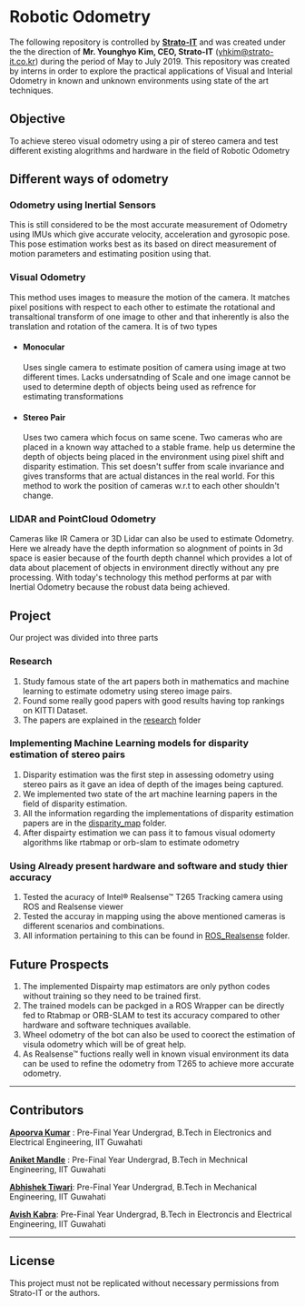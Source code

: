 # Robotic Odometry

The following repository is controlled by **[Strato-IT](https://stratoitkorea.com)** and was created under the
the direction of **Mr. Younghyo Kim, CEO, Strato-IT** (yhkim@strato-it.co.kr) during the period of May to July 2019. This repository was created by interns in order to explore the practical applications of Visual and Interial Odometry in known and unknown environments using state of the art techniques. 

## Objective

To achieve stereo visual odometry using a pir of stereo camera and test different existing alogrithms and hardware in the field of Robotic Odometry

## Different ways of odometry 

### Odometry using Inertial Sensors

This is still considered to be the most accurate measurement of Odometry using IMUs which give accurate velocity, acceleration and gyrosopic pose. This pose estimation works best as its based on direct measurement of motion parameters and estimating position using that.

### Visual Odometry

This method uses images to measure the motion of the camera. It matches pixel positions with respect to each other to estimate the rotational and transaltional transform of one image to other and that inherently is also the translation and rotation of the camera. It is of two types

- #### Monocular

    Uses single camera to estimate position of camera using image at two different times. Lacks undersatnding of Scale and one image cannot be used to determine depth of objects being used as refrence for estimating transformations

- #### Stereo Pair

    Uses two camera which focus on same scene. Two cameras who are placed in a known way attached to a stable frame. help us determine the depth of objects being placed in the environment using pixel shift and disparity estimation. This set doesn't suffer from scale invariance and gives transforms that are actual distances in the real world. For this method to work the position of cameras w.r.t to each other shouldn't change.

### LIDAR and PointCloud Odometry

Cameras like IR Camera or 3D Lidar can also be used to estimate Odometry. Here we already have the depth information so alognment of points in 3d space is easier because of the fourth depth channel which provides a lot of data about placement of objects in environment directly without any pre processing. With today's technology this method performs at par with Inertial Odometry because the robust data being achieved.

## Project

Our project was divided into three parts 
### Research

1. Study famous state of the art papers both in mathematics and machine learning to estimate odometry using stereo image pairs.
2. Found some really good papers with good results having top rankings on KITTI Dataset. 
3. The papers are explained in the [research](/research) folder

### Implementing Machine Learning models for disparity estimation of stereo pairs

1. Disparity estimation was the first step in assessing odometry using stereo pairs as it gave an idea of depth of the images being captured.
2. We implemented two state of the art machine learning papers in the field of disparity estimation.
3. All the information regarding the implementations of disparity estimation papers are in the [disparity_map](/disparity_map) folder. 
4. After dispairty estimation we can pass it to famous visual odomerty algorithms like rtabmap or orb-slam to estimate odometry

### Using Already present hardware and software and study thier accuracy

1. Tested the acuracy of Intel&reg; Realsense&trade; T265 Tracking camera using ROS and Realsense viewer
2. Tested the accuray in mapping using the above mentioned cameras is different scenarios and combinations.
3. All information pertaining to this can be found in [ROS_Realsense](/ROS_Realsense) folder.

## Future Prospects

1. The implemented Dispairty map estimators are only python codes without training so they need to be trained first.
2. The trained models can be packged in a ROS Wrapper can be directly fed to Rtabmap or ORB-SLAM to test its accuracy compared to other hardware and software techniques available.
3. Wheel odometry of the bot can also be used to coorect the estimation of visula odometry which will be of great help. 
4. As Realsense&trade; fuctions really well in known visual environment its data can be used to refine the odometry from T265 to achieve more accurate odometry.

-------

## Contributors

**[Apoorva Kumar](https://cybr17crwlr.github.io)** : Pre-Final Year Undergrad, B.Tech in Electronics and Electrical Engineering, IIT Guwahati

**[Aniket Mandle](https://linkedin.com/in/aniketmandle)** : Pre-Final Year Undergrad, B.Tech in Mechnical Engineering, IIT Guwahati

**[Abhishek Tiwari](https://linkedin.com/in/abhishektiwari18448)**: Pre-Final Year Undergrad, B.Tech in Mechanical Engineering, IIT Guwahati

**[Avish Kabra](https://linkedin.com/in/avish-kabra)**: Pre-Final Year Undergrad, B.Tech in Electroncis and Electrical Engineering, IIT Guwahati

-------

## License

This project must not be replicated without necessary permissions from Strato-IT or the authors.
